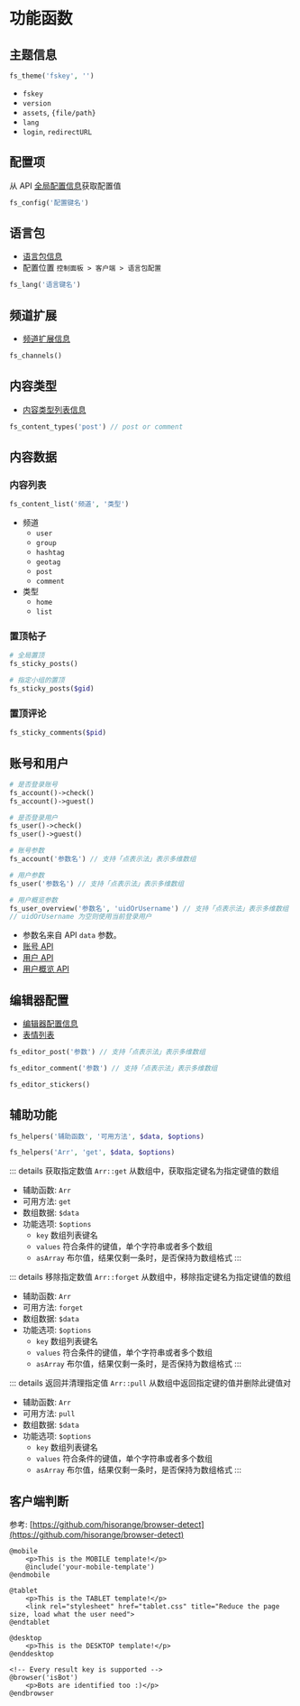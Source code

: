 # 功能函数

## 主题信息

```php
fs_theme('fskey', '')
```

- `fskey`
- `version`
- `assets`, `{file/path}`
- `lang`
- `login`, `redirectURL`

## 配置项

从 API [全局配置信息](../../reference/configs.md)获取配置值

```php
fs_config('配置键名')
```

## 语言包

- [语言包信息](../../reference/language-pack.md)
- 配置位置 `控制面板 > 客户端 > 语言包配置`

```php
fs_lang('语言键名')
```

## 频道扩展

- [频道扩展信息](../../api/global/channels.md)

```php
fs_channels()
```

## 内容类型

- [内容类型列表信息](../../api/global/content-types.md)

```php
fs_content_types('post') // post or comment
```

## 内容数据

### 内容列表

```php
fs_content_list('频道', '类型')
```

- 频道
    - `user`
    - `group`
    - `hashtag`
    - `geotag`
    - `post`
    - `comment`
- 类型
    - `home`
    - `list`

### 置顶帖子

```php
# 全局置顶
fs_sticky_posts()

# 指定小组的置顶
fs_sticky_posts($gid)
```

### 置顶评论

```php
fs_sticky_comments($pid)
```

## 账号和用户

```php
# 是否登录账号
fs_account()->check()
fs_account()->guest()

# 是否登录用户
fs_user()->check()
fs_user()->guest()
```

```php
# 账号参数
fs_account('参数名') // 支持「点表示法」表示多维数组

# 用户参数
fs_user('参数名') // 支持「点表示法」表示多维数组

# 用户概览参数
fs_user_overview('参数名', 'uidOrUsername') // 支持「点表示法」表示多维数组
// uidOrUsername 为空则使用当前登录用户
```

- 参数名来自 API `data` 参数。
- [账号 API](../../api/account/detail.md)
- [用户 API](../../api/user/detail.md)
- [用户概览 API](../../api/user/overview.md)

## 编辑器配置

- [编辑器配置信息](../../api/editor/configs.md)
- [表情列表](../../api/global/stickers.md)

```php
fs_editor_post('参数') // 支持「点表示法」表示多维数组

fs_editor_comment('参数') // 支持「点表示法」表示多维数组

fs_editor_stickers()
```

## 辅助功能

```php
fs_helpers('辅助函数', '可用方法', $data, $options)

fs_helpers('Arr', 'get', $data, $options)
```

::: details 获取指定数值 `Arr::get`
从数组中，获取指定键名为指定键值的数组

- 辅助函数: `Arr`
- 可用方法: `get`
- 数组数据: `$data`
- 功能选项: `$options`
    - `key` 数组列表键名
    - `values` 符合条件的键值，单个字符串或者多个数组
    - `asArray` 布尔值，结果仅剩一条时，是否保持为数组格式
:::

::: details 移除指定数值 `Arr::forget`
从数组中，移除指定键名为指定键值的数组

- 辅助函数: `Arr`
- 可用方法: `forget`
- 数组数据: `$data`
- 功能选项: `$options`
    - `key` 数组列表键名
    - `values` 符合条件的键值，单个字符串或者多个数组
    - `asArray` 布尔值，结果仅剩一条时，是否保持为数组格式
:::

::: details 返回并清理指定值 `Arr::pull`
从数组中返回指定键的值并删除此键值对

- 辅助函数: `Arr`
- 可用方法: `pull`
- 数组数据: `$data`
- 功能选项: `$options`
    - `key` 数组列表键名
    - `values` 符合条件的键值，单个字符串或者多个数组
    - `asArray` 布尔值，结果仅剩一条时，是否保持为数组格式
:::

## 客户端判断

参考: [https://github.com/hisorange/browser-detect](https://github.com/hisorange/browser-detect)

```blade
@mobile
    <p>This is the MOBILE template!</p>
    @include('your-mobile-template')
@endmobile

@tablet
    <p>This is the TABLET template!</p>
    <link rel="stylesheet" href="tablet.css" title="Reduce the page size, load what the user need">
@endtablet

@desktop
    <p>This is the DESKTOP template!</p>
@enddesktop

<!-- Every result key is supported -->
@browser('isBot')
    <p>Bots are identified too :)</p>
@endbrowser
```
